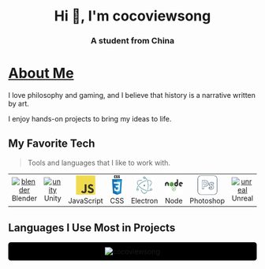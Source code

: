 <h1 align="center">Hi 👋, I'm cocoviewsong</h1>
<h3 align="center">A student from China</h3>

<h1 align="left"><a href='https://cocoviewsong.github.io/'>About Me</a></h1>
<p align="left">I love philosophy and gaming, and I believe that history is a narrative written by art.</p>
<p align="left">I enjoy hands-on projects to bring my ideas to life.</p>

<h2 align="left">My Favorite Tech</h2>

> Tools and languages that I like to work with.

<table>
  <tr>
    <td align="center" width="96">
      <a href="#">
        <img src="https://download.blender.org/branding/community/blender_community_badge_white.svg" alt="blender" width="40" height="40"/>
      </a>
      <br>Blender
    </td>
    <td align="center" width="96">
      <a href="#">
        <img src="https://www.vectorlogo.zone/logos/unity3d/unity3d-icon.svg" alt="unity" width="40" height="40"/>
      </a>
      <br>Unity
    </td>
    <td align="center" width="96">
      <a href="#">
        <img src="https://raw.githubusercontent.com/devicons/devicon/master/icons/javascript/javascript-original.svg" alt="javascript" width="40" height="40"/>
      </a>
      <br>JavaScript
    </td>
    <td align="center" width="96">
      <a href="[#macropower-tech](https://www.w3schools.com/css/)" target="_blank" rel="noreferrer">
        <img src="https://raw.githubusercontent.com/devicons/devicon/master/icons/css3/css3-original-wordmark.svg" alt="css3" width="40" height="40"/>
      </a>
      <br>CSS
    </td>
    <td align="center" width="96">
      <a href="[#macropower-tech](https://www.electronjs.org)" target="_blank" rel="noreferrer">
        <img src="https://raw.githubusercontent.com/devicons/devicon/master/icons/electron/electron-original.svg" alt="electron" width="40" height="40"/>
      </a>
      <br>Electron
    </td>
    <td align="center" width="96"> 
      <a href="[#macropower-tech](https://nodejs.org)" target="_blank" rel="noreferrer">
        <img src="https://raw.githubusercontent.com/devicons/devicon/master/icons/nodejs/nodejs-original-wordmark.svg" alt="nodejs" width="40" height="40"/>
      </a>
      <br>Node
    </td>
    <td align="center"  width="96">
      <a href="#">
        <img src="https://raw.githubusercontent.com/devicons/devicon/master/icons/photoshop/photoshop-line.svg" alt="photoshop" width="40" height="40"/>
      </a>
      <br>Photoshop
    </td>
    <td align="center" width="96">
      <a href="#">
        <img src="https://raw.githubusercontent.com/kenangundogan/fontisto/036b7eca71aab1bef8e6a0518f7329f13ed62f6b/icons/svg/brand/unreal-engine.svg" alt="unreal" width="40" height="40"/>
      </a>
      <br>Unreal
    </td>
  </tr>
</table>

<h2 align="left">Languages I Use Most in Projects</h2>
<p style="background-color: black; padding: 10px; border-radius: 5px; text-align: center;">
  <img src="https://github-readme-stats.vercel.app/api/top-langs?username=cocoviewsong&show_icons=true&locale=en&layout=compact&theme=dark" alt="cocoviewsong" style="width: 40%;"/>
</p>
